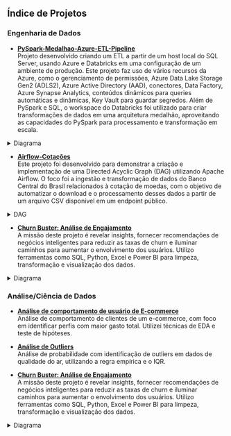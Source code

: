 ## Índice de Projetos

###  Engenharia de Dados
- **[PySpark-Medalhao-Azure-ETL-Pipeline](https://github.com/RossetoAnalytics/Arq-Medalhao-AzureDatabricks)**  
  Projeto desenvolvido criando um ETL a partir de um host local do SQL Server, usando Azure e Databricks em uma configuração de um ambiente de produção. Este projeto faz uso de vários recursos da Azure, como o gerenciamento de permissões, Azure Data Lake Storage Gen2 (ADLS2), Azure Active Directory (AAD), conectores, Data Factory, Azure Synapse Analytics, conteúdos dinâmicos para queries automáticas e dinâmicas, Key Vault para guardar segredos. Além de PySpark e SQL, o workspace do Databricks foi utilizado para criar transformações de dados em uma arquitetura medalhão, aproveitando as capacidades do PySpark para processamento e transformação em escala.

<details>
  <summary>Diagrama</summary>

  ![371883148-711fa6c8-4c8a-4eec-bb1f-c4f13e556c79](https://github.com/user-attachments/assets/5cfff45a-a71a-4c07-b1bd-6b8c07567424)

</details>


- **[Airflow-Cotações](https://github.com/RossetoAnalytics/airflow-cotacoes)**  
  Este projeto foi desenvolvido para demonstrar a criação e implementação de uma Directed Acyclic Graph (DAG) utilizando Apache Airflow. O foco foi a ingestão e transformação de dados do Banco Central do Brasil relacionados à cotação de moedas, com o objetivo de automatizar o download e o processamento desses dados a partir de um arquivo CSV disponível em um endpoint público.

<details>
  <summary>DAG</summary>

   ![dag_fin_cotacoes_bcb](https://github.com/user-attachments/assets/e3175878-cc25-4c3c-bed1-4738d52f8e43)

</details>
  
  
- **[Churn Buster: Análise de Engajamento](https://github.com/RossetoAnalytics/NeobankAnalysis)**  
  A missão deste projeto é revelar insights, fornecer recomendações de negócios inteligentes para reduzir as taxas de churn e iluminar caminhos para aumentar o envolvimento dos usuários. Utilizo ferramentas como SQL, Python, Excel e Power BI para limpeza, transformação e visualização dos dados.

 <details>
    <summary>Diagrama</summary>
  
![image](https://github.com/user-attachments/assets/ae0b93d7-e2cb-4e90-a522-6a0ca0dba505)


 </details>

###  Análise/Ciência de Dados
- **[Análise de comportamento de usuário de E-commerce](https://github.com/RossetoAnalytics/E-Commerce-Behavior-Analysis)**  
  Análise de comportamento de clientes de um e-commerce, com foco em identificar perfis com maior gasto total. Utilizei técnicas de EDA e teste de hipóteses.

- **[Análise de Outliers](https://github.com/RossetoAnalytics/EPA-Probabilidade-Outliers)**  
  Análise de probabilidade com identificação de outliers em dados de qualidade do ar, utilizando a regra empírica e o IQR.

- **[Churn Buster: Análise de Engajamento](https://github.com/RossetoAnalytics/NeobankAnalysis)**  
  A missão deste projeto é revelar insights, fornecer recomendações de negócios inteligentes para reduzir as taxas de churn e iluminar caminhos para aumentar o envolvimento dos usuários. Utilizo ferramentas como SQL, Python, Excel e Power BI para limpeza, transformação e visualização dos dados.

 <details>
    <summary>Diagrama</summary>
  
![image](https://github.com/user-attachments/assets/ae0b93d7-e2cb-4e90-a522-6a0ca0dba505)


 </details>

